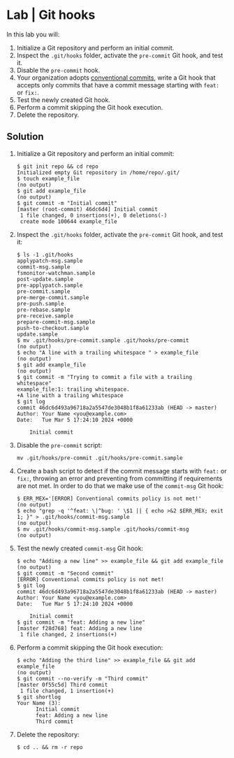 # Lab | Git hooks

In this lab you will:

1. Initialize a Git repository and perform an initial commit.
2. Inspect the `.git/hooks` folder, activate the `pre-commit` Git hook, and test it.
3. Disable the `pre-commit` hook.
4. Your organization adopts [conventional commits](https://www.conventionalcommits.org/en/v1.0.0/), write a Git hook that accepts
   only commits that have a commit message starting with `feat:` or `fix:`.
5. Test the newly created Git hook.
6. Perform a commit skipping the Git hook execution.
7. Delete the repository.

## Solution

1. Initialize a Git repository and perform an initial commit:

   ```console
   $ git init repo && cd repo
   Initialized empty Git repository in /home/repo/.git/
   $ touch example_file
   (no output)
   $ git add example_file
   (no output)
   $ git commit -m "Initial commit"
   [master (root-commit) 46dc6d4] Initial commit
    1 file changed, 0 insertions(+), 0 deletions(-)
    create mode 100644 example_file
   ```

2. Inspect the `.git/hooks` folder, activate the `pre-commit` Git hook, and test it:

   ```console
   $ ls -1 .git/hooks
   applypatch-msg.sample
   commit-msg.sample
   fsmonitor-watchman.sample
   post-update.sample
   pre-applypatch.sample
   pre-commit.sample
   pre-merge-commit.sample
   pre-push.sample
   pre-rebase.sample
   pre-receive.sample
   prepare-commit-msg.sample
   push-to-checkout.sample
   update.sample
   $ mv .git/hooks/pre-commit.sample .git/hooks/pre-commit
   (no output)
   $ echo "A line with a trailing whitespace " > example_file
   (no output)
   $ git add example_file
   (no output)
   $ git commit -m "Trying to commit a file with a trailing whitespace"
   example_file:1: trailing whitespace.
   +A line with a trailing whitespace
   $ git log
   commit 46dc6d493a96718a2a5547de3048b1f8a61233ab (HEAD -> master)
   Author: Your Name <you@example.com>
   Date:   Tue Mar 5 17:24:10 2024 +0000

       Initial commit
   ```

3. Disable the `pre-commit` script:

   ```console
   mv .git/hooks/pre-commit .git/hooks/pre-commit.sample
   ```

4. Create a bash script to detect if the commit message starts with
   `feat:` or `fix:`, throwing an error and preventing from committing if
   requirements are not met. In order to do that we make use of the
   `commit-msg` Git hook:

   ```console
   $ ERR_MEX='[ERROR] Conventional commits policy is not met!'
   (no output)
   $ echo "grep -q '^feat: \|^bug: ' \$1 || { echo >&2 $ERR_MEX; exit 1; }" > .git/hooks/commit-msg.sample
   (no output)
   $ mv .git/hooks/commit-msg.sample .git/hooks/commit-msg
   (no output)
   ```

5. Test the newly created `commit-msg` Git hook:

   ```console
   $ echo "Adding a new line" >> example_file && git add example_file
   (no output)
   $ git commit -m "Second commit"
   [ERROR] Conventional commits policy is not met!
   $ git log
   commit 46dc6d493a96718a2a5547de3048b1f8a61233ab (HEAD -> master)
   Author: Your Name <you@example.com>
   Date:   Tue Mar 5 17:24:10 2024 +0000

       Initial commit
   $ git commit -m "feat: Adding a new line"
   [master f28d768] feat: Adding a new line
    1 file changed, 2 insertions(+)

   ```

6. Perform a commit skipping the Git hook execution:

   ```console
   $ echo "Adding the third line" >> example_file && git add example_file
   (no output)
   $ git commit --no-verify -m "Third commit"
   [master 0f55c5d] Third commit
    1 file changed, 1 insertion(+)
   $ git shortlog
   Your Name (3):
         Initial commit
         feat: Adding a new line
         Third commit
   ```

7. Delete the repository:

   ```console
   $ cd .. && rm -r repo
   ```


